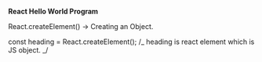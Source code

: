 **React Hello World Program**

React.createElement() -> Creating an Object.

const heading = React.createElement(); /_ heading is react element which is JS object. _/
